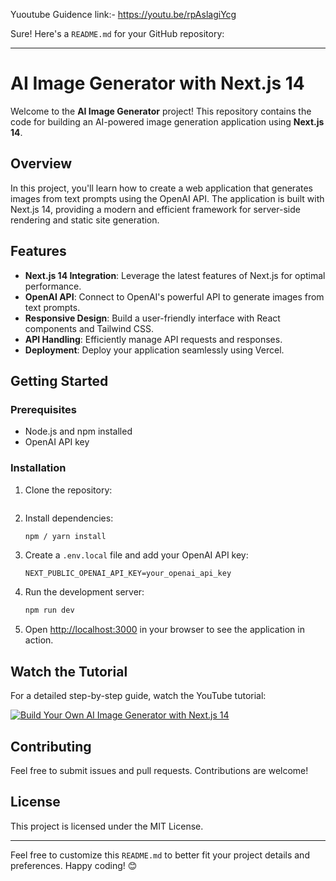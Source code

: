 
Yuoutube Guidence link:- https://youtu.be/rpAslagiYcg

Sure! Here's a `README.md` for your GitHub repository:

---

# AI Image Generator with Next.js 14

Welcome to the **AI Image Generator** project! This repository contains the code for building an AI-powered image generation application using **Next.js 14**.

## Overview

In this project, you'll learn how to create a web application that generates images from text prompts using the OpenAI API. The application is built with Next.js 14, providing a modern and efficient framework for server-side rendering and static site generation.

## Features

- **Next.js 14 Integration**: Leverage the latest features of Next.js for optimal performance.
- **OpenAI API**: Connect to OpenAI's powerful API to generate images from text prompts.
- **Responsive Design**: Build a user-friendly interface with React components and Tailwind CSS.
- **API Handling**: Efficiently manage API requests and responses.
- **Deployment**: Deploy your application seamlessly using Vercel.

## Getting Started

### Prerequisites

- Node.js and npm installed
- OpenAI API key

### Installation

1. Clone the repository:
   ```bash


2. Install dependencies:
   ```bash
   npm / yarn install
   ```

3. Create a `.env.local` file and add your OpenAI API key:
   ```env
   NEXT_PUBLIC_OPENAI_API_KEY=your_openai_api_key
   ```

4. Run the development server:
   ```bash
   npm run dev
   ```

5. Open [http://localhost:3000](http://localhost:3000) in your browser to see the application in action.

## Watch the Tutorial

For a detailed step-by-step guide, watch the YouTube tutorial:

[![Build Your Own AI Image Generator with Next.js 14](https://img.youtube.com/vi/rpAslagiYcg/0.jpg)](https://youtu.be/rpAslagiYcg)

## Contributing

Feel free to submit issues and pull requests. Contributions are welcome!

## License

This project is licensed under the MIT License.

---

Feel free to customize this `README.md` to better fit your project details and preferences. Happy coding! 😊

